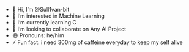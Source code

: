 - 👋 Hi, I’m @Sull1van-bit
- 👀 I’m interested in Machine Learning
- 🌱 I’m currently learning C
- 💞️ I’m looking to collaborate on Any AI Project
- 😄 Pronouns: he/him
- ⚡ Fun fact: i need 300mg of caffeine everyday to keep my self alive

<!---
Sull1van-bit/Sull1van-bit is a ✨ special ✨ repository because its `README.md` (this file) appears on your GitHub profile.
You can click the Preview link to take a look at your changes.
--->
